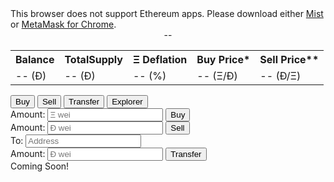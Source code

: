 <link rel='stylesheet' href='style.css' type='text/css'>
<script src="blockies.js"></script>
<div id="message">This browser does not support Ethereum apps. Please download either <a href="http://ethereum.org">Mist</a> or <a href="https://chrome.google.com/webstore/detail/metamask/nkbihfbeogaeaoehlefnkodbefgpgknn?hl=en">MetaMask for Chrome</a>.</div>

<div style="text-align: center;">
<a href='https://etherscan.io/address/" + "'><div id='addressicon"' class='icon'></div></a><span id="address">--</span>
</div>

<div>
<table id="info">
  <tr>
    <th>Balance</th>
    <th>TotalSupply</th>
    <th>Ξ Deflation</th>
    <th>Buy Price*</th>
    <th>Sell Price**</th>
  </tr>
  <tr>
    <td data-th="Balance"><span id="balance">-- </span>(Ð)</td>
    <td data-th="TotalSupply"><span id="totalSupply">-- </span>(Ð)</td>
    <td data-th="Deflation"><span id="deflation">-- </span>(%)</td>
    <td data-th="Buy Price"><span id="buyPrice">-- </span>(Ξ/Ð)</td>
    <td data-th="Sell Price"><span id="sellPrice">-- </span>(Ð/Ξ)</td>
  </tr>
</table>
</div>

<div class="tab">
  <button class="tablinks" onclick="openCity(event, 'Buy')" id="defaultOpen">Buy</button>
  <button class="tablinks" onclick="openCity(event, 'Sell')">Sell</button>
  <button class="tablinks" onclick="openCity(event, 'Transfer')">Transfer</button>
  <button class="tablinks" onclick="openCity(event, 'Explorer')">Explorer</button>
</div>

<div id="Buy" class="tabcontent">
 <label for="ethinput"> Amount:</label>
 <input id="Ethinput" onfocus="this.placeholder = ''" onblur="this.placeholder = 'Ξ wei'" placeholder ="Ξ wei">
 <button id="buy">Buy</button>
</div>

<div id="Sell" class="tabcontent">
  <label for="dEthinput"> Amount:</label>
  <input id="dEthinput" onfocus="this.placeholder = ''" onblur="this.placeholder = 'Ð wei'" placeholder ="Ð wei">
  <button id="sell">Sell</button>
</div>

<div id="Transfer" class="tabcontent">
<label for="transferAddress"> To:</label>
<input id="transferAddress" onfocus="this.placeholder = ''" onblur="this.placeholder = 'Address'" placeholder ="Address">
<br>
<label for="transferAmount"> Amount:</label>
<input id="transferAmount" onfocus="this.placeholder = ''" onblur="this.placeholder = 'Ð wei'" placeholder ="Ð wei">
<button id="transfer">Transfer</button>
</div>

<div id="Explorer" class="tabcontent">
  Coming Soon!
</div>

<script src="scripts.js"></script>


